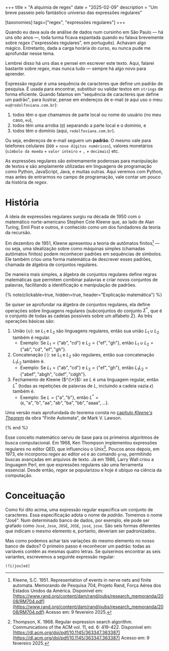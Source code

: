 +++
title = "A alquimia de regex"
date = "2025-02-09"
description = "Um breve passeio pelo fantástico universo das expressões regulares"

[taxonomies]
tags=["regex", "expressões regulares"]
+++

Quando eu dava aula de análise de dados num cursinho em São Paulo &mdash; há uns oito anos &mdash;, toda turma ficava espantada quando eu falava brevemente sobre _regex_ ("expressões regulares", em português). Achavam algo mágico. Entretanto, dada a carga horária do curso, eu nunca pude me aprofundar nesse tema.

Lembrei disso há uns dias e pensei em escrever este texto. Aqui, falarei bastante sobre _regex_, mas nunca tudo &mdash; sempre há algo novo para aprender.

Expressão regular é uma sequência de caracteres que define um padrão de pesquisa. É usada para encontrar, substituir ou validar textos em `strings` de forma eficiente. Quando falamos em "sequência de caracteres que define um padrão", para ilustrar, pense em endereços de e-mail (e aqui uso o meu: `eu@rodolfoviana.com.br`): 

1. todos têm o que chamamos de parte local ou nome do usuário (no meu caso, `eu`),
2. todos têm uma arroba (`@`) separando a parte local e o domínio, e
3. todos têm o domínio (aqui, `rodolfoviana.com.br`).

Ou seja, endereços de e-mail seguem um **padrão**. O mesmo vale para telefones celulares (`DDD` + `nove dígitos numéricos`), valores monetários (`símbolo da moeda` + `valor inteiro` + `,` + `decimais`) etc.

As expressões regulares são extremamente poderosas para manipulação de textos e são amplamente utilizadas em linguagens de programação como Python, JavaScript, Java, e muitas outras. Aqui veremos com Python, mas antes de entrarmos no campo de programação, vale contar um pouco da história de _regex_.

# História

A ideia de expressões regulares surgiu na década de 1950 com o matemático norte-americano Stephen Cole Kleene que, ao lado de Alan Turing, Emil Post e outros, é conhecido como um dos fundadores da teoria da recursão. 

Em dezembro de 1951, Kleene apresentou a teoria de autômatos finitos[^1] &mdash; ou seja, uma idealização sobre como máquinas simples (chamadas autômatos finitos) podem reconhecer padrões em sequências de símbolos. Ele também criou uma forma matemática de descrever esses padrões, chamada de álgebra de conjuntos regulares. 

De maneira mais simples, a álgebra de conjuntos regulares define regras matemáticas que permitem combinar palavras e criar novos conjuntos de palavras, facilitando a identificação e manipulação de padrões.

{% note(clickable=true, hidden=true, header="Explicação matemática") %}

Se quiser se aprofundar na álgebra de conjuntos regulares, ela define operações sobre linguagens regulares (subconjuntos do conjunto $\Sigma^*$, que é o conjunto de todas as cadeias possíveis sobre um alfabeto $\Sigma$). As três operações básicas são:

1. União ($\cup$): se $L_1$ e $L_2$ são linguagens regulares, então sua união $L_1 \cup L_2$ também é regular.
    - Exemplo: Se $L_1 = \lbrace\text{"ab"}, \text{"cd"}\rbrace$ e $L_2 = \lbrace\text{"ef"}, \text{"gh"}\rbrace$, então $L_1 \cup L_2 = \lbrace\text{"ab"},\text{"cd"},\text{"ef"},\text{"gh"}\rbrace$.
2. Concatenação ($\cdot$): se $L_1$ e $L_2$ são regulares, então sua concatenação $L_1L_2$ também é.
    - Exemplo: Se $L_1 = \lbrace\text{"ab"}, \text{"cd"}\rbrace$ e $L_2 = \lbrace\text{"ef"}, \text{"gh"}\rbrace$, então $L_1L_2 = \lbrace\text{"abef"},\text{"abgh"},\text{"cdef"},\text{"cdgh"}\rbrace$.
3. Fechamento de Kleene ($^{\*}$): se $L$ é uma linguagem regular, então $L^*$ (todas as repetições de palavras de $L$, incluindo a cadeia vazia $\epsilon$) também é.
    - Exemplo: Se $L = \lbrace\text{"a"}, \text{"b"}\rbrace$, então $L^* = \lbrace\epsilon, \text{"a"},\text{"b"},\text{"aa"},\text{"ab"},\text{"ba"},\text{"bb"},\text{"aaaa"},\text{...}\rbrace$.

Uma versão mais aprofundada do teorema consta no [capítulo _Kleene's Theorem_](https://books.google.com.br/books?id=MDQ_K7-z2AMC&pg=PA97#v=onepage&q&f=false) da obra "Finite Automata", de Mark V. Lawson.

{% end %}

Esse conceito matemático serviu de base para os primeiros algoritmos de busca computacional. Em 1968, Ken Thompson implementou expressões regulares no editor QED, que influenciou o Unix[^2]. Poucos anos depois, em 1973, ele incorporou _regex_ ao editor `ed` e ao comando `grep`, permitindo buscas avançadas em arquivos de texto. Já em 1986, Larry Wall criou a linguagem Perl, em que expressões regulares são uma ferramenta essencial. Desde então, _regex_ se popularizou e hoje é ubíquo na ciência da computação.

# Conceituação

Como foi dito acima, uma expressão regular especifica um conjunto de caracteres. Essa especificação adota o nome de *padrão*. Tomemos o nome "José". Num determinado banco de dados, por exemplo, ele pode ser grafado como `José`, `Jose`, `JOSÉ`, `JOSE`, `josé`, `jose`. São seis formas diferentes que indicam o mesmo elemento e, portanto, deveriam ser padronizados.

Mas como podemos achar tais variações do mesmo elemento no nosso banco de dados? O primeiro passo é reconhecer um padrão: todas as variáveis contêm as mesmas quatro letras. Se quisermos encontrar as seis variantes, escrevemos a seguinte expressão regular:

```regex
(?i)jos[eé]
```


[^1]: Kleene, S.C. 1951. Representation of events in nerve nets and finite automata. Memorando de Pesquisa 704, Projeto Rand, Força Aérea dos Estados Unidos da América. Disponível em: [https://www.rand.org/content/dam/rand/pubs/research_memoranda/2008/RM704.pdf](https://www.rand.org/content/dam/rand/pubs/research_memoranda/2008/RM704.pdf) Acesso em: 9 fevereiro 2025.
[^2]: Thompson, K. 1968. Regular expression search algorithm. Communications of the ACM vol. 11, ed. 6: 419-422. Disponível em: [https://dl.acm.org/doi/pdf/10.1145/363347.363387](https://dl.acm.org/doi/pdf/10.1145/363347.363387) Acesso em: 9 fevereiro 2025.

